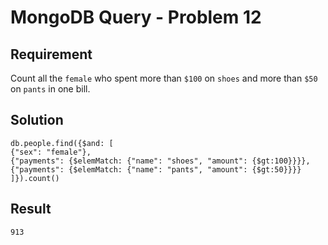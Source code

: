 # MongoDB Query - Problem 12

## Requirement

Count all the `female` who spent more than `$100` on `shoes` and more than `$50` on `pants` in one bill.

## Solution

```agg
db.people.find({$and: [
{"sex": "female"},
{"payments": {$elemMatch: {"name": "shoes", "amount": {$gt:100}}}},
{"payments": {$elemMatch: {"name": "pants", "amount": {$gt:50}}}}
]}).count()

```

## Result

```result
913
```
